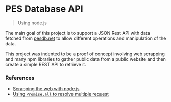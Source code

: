 # PES Database API
> Using node.js

The main goal of this project is to support a JSON Rest API with data fetched from [pesdb.net](http://pesdb.net) to allow different operations and manipulation of the data.

This project was indented to be a proof of concept involving web scrapping and many npm libraries to gather public data from a public website and then create a simple REST API to retrieve it.

### References
- [Scrapping the web with node.js](https://scotch.io/tutorials/scraping-the-web-with-node-js)
- [Using `Promise.all` to resolve multiple request](https://stackoverflow.com/questions/45389677/using-promise-all-to-resolve-fetch-requests)